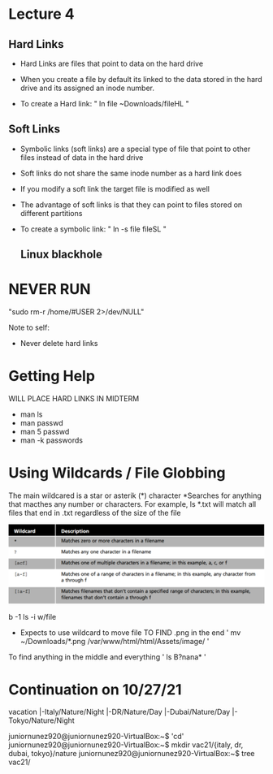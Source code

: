 # Lecture 4 
## Hard Links
* Hard Links are files that point to data on the hard drive
* When you create a file by default its linked to the data stored in the hard drive and its assigned an inode number. 

* To create a Hard link: " ln file ~Downloads/fileHL " 


## Soft Links 
* Symbolic links (soft links) are a special type of file that point to other files instead of data in the hard drive
* Soft links do not share the same inode number as a hard link does
* If you modify a soft link the target file is modified as well
* The advantage of soft links is that they can point to files stored on different partitions
* To create a symbolic link: " ln -s file fileSL "

  ## Linux blackhole
 # NEVER RUN
  "sudo rm-r /home/#USER 2>/dev/NULL"

Note to self:

* Never delete hard links

# Getting Help 
WILL PLACE HARD LINKS IN MIDTERM
* man ls 
* man passwd
* man 5 passwd
* man -k passwords



# Using Wildcards / File Globbing 
The main wildcared is a star or asterik (*) character
*Searches for anything that macthes any number or characters. 
For example, ls *.txt will match all files that end in .txt regardless of the size of the file 

![Note Wildcard Table](../images/Notes/wildcardtable.png)

b -1
ls -i w/file 

* Expects to use wildcard to move file 
TO FIND .png in the end 
' mv ~/Downloads/*.png /var/www/html/html/Assets/image/ '

To find anything in the middle and everything
' ls B?nana* ' 

# Continuation on 10/27/21
vacation
 |-Italy/Nature/Night 
 |-DR/Nature/Day
 |-Dubai/Nature/Day
 |-Tokyo/Nature/Night

juniornunez920@juniornunez920-VirtualBox:~$ 'cd'
juniornunez920@juniornunez920-VirtualBox:~$ mkdir vac21/{italy, dr, dubai, tokyo}/nature
juniornunez920@juniornunez920-VirtualBox:~$ tree vac21/